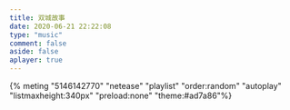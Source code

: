 ```yaml
---
title: 双城故事
date: 2020-06-21 22:22:08
type: "music"
comment: false
aside: false
aplayer: true
---
```


{% meting "5146142770" "netease" "playlist" "order:random" "autoplay" "listmaxheight:340px" "preload:none" "theme:#ad7a86"%}
